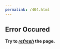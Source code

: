 ```yaml
---
permalink: /404.html
---
```


## Error Occured

**Try to [*refresh*](https://whatarethose.github.io/whatAreThoseShooes/) the page.**
